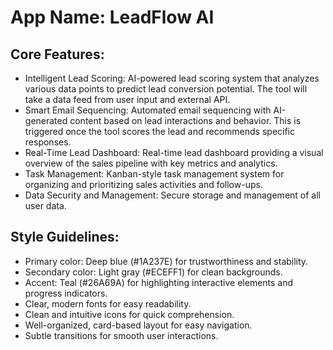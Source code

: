 # **App Name**: LeadFlow AI

## Core Features:

- Intelligent Lead Scoring: AI-powered lead scoring system that analyzes various data points to predict lead conversion potential. The tool will take a data feed from user input and external API.
- Smart Email Sequencing: Automated email sequencing with AI-generated content based on lead interactions and behavior. This is triggered once the tool scores the lead and recommends specific responses.
- Real-Time Lead Dashboard: Real-time lead dashboard providing a visual overview of the sales pipeline with key metrics and analytics.
- Task Management: Kanban-style task management system for organizing and prioritizing sales activities and follow-ups.
- Data Security and Management: Secure storage and management of all user data.

## Style Guidelines:

- Primary color: Deep blue (#1A237E) for trustworthiness and stability.
- Secondary color: Light gray (#ECEFF1) for clean backgrounds.
- Accent: Teal (#26A69A) for highlighting interactive elements and progress indicators.
- Clear, modern fonts for easy readability.
- Clean and intuitive icons for quick comprehension.
- Well-organized, card-based layout for easy navigation.
- Subtle transitions for smooth user interactions.